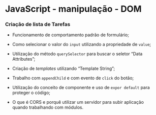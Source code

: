# **JavaScript - manipulação - DOM**



### Criação de lista de Tarefas

- Funcionamento de comportamento padrão de formulário;

- Como selecionar o valor do `input` utilizando a propriedade de `value`;

- Utilização do método `querySelector` para buscar o seletor “Data Attributes”;

- Criação de *templates* utilizando “Template String”;

- Trabalho com `appendChild` e com evento de `click` do botão;
- Utilização do conceito de componente e uso de `expor default` para proteger o código;
- O que é CORS e porquê utilizar um servidor para subir aplicação quando trabalhando com módulos.









